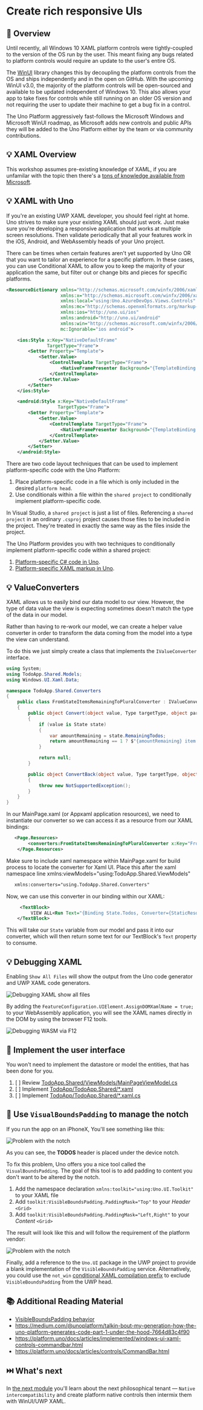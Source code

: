# Create rich responsive UIs

## 📖 Overview

Until recently, all Windows 10 XAML platform controls were tightly-coupled to the version of the OS run by the user. This meant fixing any bugs related to platform controls would require an update to the user's entire OS.

The [WinUI](https://aka.ms/winui) library changes this by decoupling the platform controls from the OS and ships independently and in the open on GitHub. With the upcoming WinUI v3.0, the majority of the platform controls will be open-sourced and available to be updated independent of Windows 10. This also allows your app to take fixes for controls while still running on an older OS version and not requiring the user to update their machine to get a bug fix in a control.

The Uno Platform aggressively fast-follows the Microsoft Windows and Microsoft WinUI roadmap, as Microsoft adds new controls and public APIs they will be added to the Uno Platform either by the team or via community contributions.

## 💡 XAML Overview

This workshop assumes pre-existing knowledge of XAML, if you are unfamilar with the topic then there's a [tons of knowledge available from Microsoft](https://docs.microsoft.com/en-us/windows/uwp/xaml-platform/xaml-overview).

## 💡 XAML with Uno

If you're an existing UWP XAML developer, you should feel right at home. Uno strives to make sure your existing XAML should just work. Just make sure you're developing a responsive application that works at multiple screen resolutions. Then validate periodically that all your features work in the iOS, Android, and WebAssembly heads of your Uno project.

There can be times when certain features aren't yet supported by Uno OR that you want to tailor an experience for a specific platform. In these cases, you can use Conditional XAML to allow you to keep the majority of your application the same, but filter out or change bits and pieces for specific platforms.

```xml
<ResourceDictionary xmlns="http://schemas.microsoft.com/winfx/2006/xaml/presentation"
                    xmlns:x="http://schemas.microsoft.com/winfx/2006/xaml"
                    xmlns:local="using:Uno.AzureDevOps.Views.Controls"
                    xmlns:mc="http://schemas.openxmlformats.org/markup-compatibility/2006"
                    xmlns:ios="http://uno.ui/ios"
                    xmlns:android="http://uno.ui/android"
                    xmlns:win="http://schemas.microsoft.com/winfx/2006/xaml/presentation"
                    mc:Ignorable="ios android">

    <ios:Style x:Key="NativeDefaultFrame"
               TargetType="Frame">
        <Setter Property="Template">
            <Setter.Value>
                <ControlTemplate TargetType="Frame">
                    <NativeFramePresenter Background="{TemplateBinding Background}" />
                </ControlTemplate>
            </Setter.Value>
        </Setter>
    </ios:Style>

    <android:Style x:Key="NativeDefaultFrame"
                   TargetType="Frame">
        <Setter Property="Template">
            <Setter.Value>
                <ControlTemplate TargetType="Frame">
                    <NativeFramePresenter Background="{TemplateBinding Background}" />
                </ControlTemplate>
            </Setter.Value>
        </Setter>
    </android:Style>

```

There are two code layout techniques that can be used to implement platform-specific code with the Uno Platform:

1. Place platform-specific code in a file which is only included in the desired `platform head`.
2. Use conditionals within a file within the `shared project` to conditionally implement platform-specific code.

In Visual Studio, a `shared project` is just a list of files. Referencing a `shared project` in an ordinary `.csproj` project causes those files to be included in the project. They're treated in exactly the same way as the files inside the project.

The Uno Platform provides you with two techniques to conditionally implement platform-specific code within a shared project:

1. [Platform-specific C# code in Uno][platform-specific-csharp].
1. [Platform-specific XAML markup in Uno][platform-specific-xaml].

## 💡 ValueConverters

XAML allows us to easily bind our data model to our view. However, the type of data value the view is expecting sometimes doesn't match the type of the data in our model.

Rather than having to re-work our model, we can create a helper value converter in order to transform the data coming from the model into a type the view can understand.

To do this we just simply create a class that implements the `IValueConverter` interface.

```csharp
using System;
using TodoApp.Shared.Models;
using Windows.UI.Xaml.Data;

namespace TodoApp.Shared.Converters
{
    public class FromStateItemsRemainingToPluralConverter : IValueConverter
    {
        public object Convert(object value, Type targetType, object parameter, string language)
        {
            if (value is State state)
            {
                var amountRemaining = state.RemainingTodos;
                return amountRemaining == 1 ? $"{amountRemaining} item left" : $"{amountRemaining} items left";
            }

            return null;
        }

        public object ConvertBack(object value, Type targetType, object parameter, string language)
        {
            throw new NotSupportedException();
        }
    }
}
```

In our MainPage.xaml (or Appxaml application resources), we need to instantiate our converter so we can access it as a resource from our XAML bindings:

```xml
   <Page.Resources>
        <converters:FromStateItemsRemainingToPluralConverter x:Key="FromStateItemsRemainingToPluralConverter" />
    </Page.Resources>

```

Make sure to include xaml namespace within MainPage.xaml for build process to locate the converter for Xaml UI.  Place this after the xaml namespace line xmlns:viewModels="using:TodoApp.Shared.ViewModels"

```xml
   xmlns:converters="using.TodoApp.Shared.Converters"
```

Now, we can use this converter in our binding within our XAML:

```xml  
     <TextBlock>
         VIEW ALL<Run Text="{Binding State.Todos, Converter={StaticResource FromStateItemsRemainingToPluralConverter}}" />
    </TextBlock>
```

This will take our `State` variable from our model and pass it into our converter, which will then return some text for our TextBlock's `Text` property to consume.

## 💡 Debugging XAML

Enabling `Show All Files` will show the output from the Uno code generator and UWP XAML code generators.

![Debugging XAML show all files](debugging-xaml-show-all-files.png)

By adding the `FeatureConfiguration.UIElement.AssignDOMXamlName = true;` to your WebAssembly application, you will see the XAML names directly in the DOM by using the browser F12 tools.

![Debugging WASM via F12](debugging-wasm-via-f12.png)

## 🎯 Implement the user interface

You won't need to implement the datastore or model the entities, that has been done for you.

1. [ ] Review [TodoApp.Shared/ViewModels/MainPageViewModel.cs][src-viewmodel]
1. [ ] Implement [TodoApp/TodoApp.Shared/*.xaml][src-xaml]
1. [ ] Implement [TodoApp/TodoApp.Shared/*.xaml.cs][src-xaml-cs]

## 🎯 Use `VisualBoundsPadding` to manage the notch

If you run the app on an iPhoneX, You'll see something like this:

![Problem with the notch](uno-notch-problem.png)

As you can see, the **TODOS** header is placed under the device notch.

To fix this problem, Uno offers you a nice tool called the `VisualBoundsPadding`. The goal of this tool is to add padding to content you don't want to be altered by the notch.

1. Add the namespace declaration `xmlns:toolkit="using:Uno.UI.Toolkit"` to your XAML file
1. Add `toolkit:VisibleBoundsPadding.PaddingMask="Top"` to your _Header_ `<Grid>`
1. Add `toolkit:VisibleBoundsPadding.PaddingMask="Left,Right"` to your _Content_ `<Grid>`

The result will look like this and will follow the requirement of the platform vendor:

![Problem with the notch](uno-notch-fixed.png)

Finally, add a reference to the `Uno.UI` package in the UWP project to provide a blank implementation of the `VisibleBoundsPadding` service. Alternatively, you could use the `not_win` [conditional XAML compilation prefix][platform-specific-xaml] to exclude `VisibleBoundsPadding` from the UWP head.

## 📚 Additional Reading Material

- [VisibleBoundsPadding behavior][docs-visualboundspadding]
- https://medium.com/@unoplatform/talkin-bout-my-generation-how-the-uno-platform-generates-code-part-1-under-the-hood-7664d83c4f90
- https://platform.uno/docs/articles/implemented/windows-ui-xaml-controls-commandbar.html
- https://platform.uno/docs/articles/controls/CommandBar.html

## ⏭️ What's next

In [the next module][next-module] you'll learn about the next philosophical tenant — `Native intercompatibility` and create platform native controls then intermix them with WinUI/UWP XAML.

<!-- in-line links -->
[uno-platform]: https://platform.uno/

[previous-module]: ../03-Let-views-do-views/README.md
[next-module]: ../05-Native-intercompatibility/README.md

[philosophy-of-uno]: https://platform.uno/docs/articles/concepts/overview/philosophy-of-uno.html

[todomvc]: http://todomvc.com/

[src-xaml]: TodoApp/TodoApp.Shared/MainPage.xaml
[src-xaml-cs]: TodoApp/TodoApp.Shared/MainPage.xaml.cs
[src-viewmodel]: TodoApp/TodoApp.Shared/ViewModels/MainPageViewModel.cs


[platform-specific-csharp]: https://platform.uno/docs/articles/platform-specific-csharp.html
[platform-specific-xaml]: https://platform.uno/docs/articles/platform-specific-xaml.html

[docs-visualboundspadding]: https://github.com/unoplatform/uno/blob/master/src/Uno.UI.Toolkit/VisibleBoundsPadding.md
